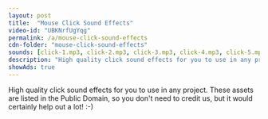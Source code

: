 ```yaml
---
layout: post
title:  "Mouse Click Sound Effects"
video-id: "UBKNrfUgYqg"
permalink: /a/mouse-click-sound-effects
cdn-folder: "mouse-click-sound-effects"
sounds: [click-1.mp3, click-2.mp3, click-3.mp3, click-4.mp3, click-5.mp3]
description: "High quality click sound effects for you to use in any project. These assets are listed in the Public Domain, so you don't need to credit us, but it would certainly help out a lot! :-)"
showAds: true
---
```


High quality click sound effects for you to use in any project. These assets are listed in the Public Domain, so you don't need to credit us, but it would certainly help out a lot! :-)
